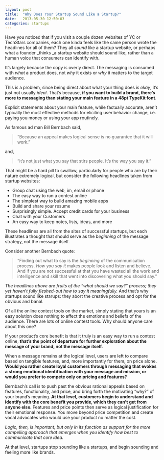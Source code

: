 ```yaml
---
layout: post
title:  "Why Does Your Startup Sound Like a Startup?"
date:   2013-05-30 12:50:03
categories: startups 
---
```


Have you noticed that if you visit a couple dozen websites of YC or TechStars companies, each one kinda feels like the same person wrote the headlines for all of them? They all _sound_ like a startup website, or perhaps what a founder _thinks _a startup website should sound like, rather than a human voice that consumers can identify with.&nbsp;

It’s largely because the copy is overly direct. The messaging is consumed with _what_ a product does, not _why_ it exists or _why_ it matters to the target audience.&nbsp;

This is a problem, since being direct about what your thing does is _okay_, it’s just not usually _ideal_. That’s because, **if you want to build a brand, there’s more to messaging than stating your main feature in a 48pt TypeKit font**.

Explicit statements about your main feature, while factually accurate, aren’t typically the most effective methods for eliciting user behavior change, i.e. paying you money or using your app routinely.&nbsp;

As famous ad man Bill Bernbach said,&nbsp;

> “Because an appeal makes logical sense is no guarantee that it will work.”

and,&nbsp;

> “It’s not just what you say that stirs people. It’s the way you say it.”

That might be a hard pill to swallow, particularly for people who are by their nature extremely logical, but consider the following headlines taken from startup websites:

  * Group chat using the web, im, email or phone
  * The easy way to run a contest online
  * The simplest way to build amazing mobile apps
  * Build and share your resume
  * Surprisingly simple. Accept credit cards for your business
  * Chat with your Customers
  * An easy way to keep notes, lists, ideas, and more

These headlines are all from the sites of successful startups, but each illustrates a thought that should serve as the _beginning_ of the message strategy, not the message itself.&nbsp;

Consider another Bernbach quote:

> “Finding out what to say is the _beginning_ of the communication process. *How you say it* makes people look and listen and believe. And if you are not successful at that you have wasted all the work and intelligence and skill that went into discovering what you should say.”

*The headlines above are fruits of the “what should we say?” process; they yet haven’t fully fleshed-out _how to say it_ meaningfully.* And that’s why startups sound like starups: they abort the creative process and opt for the obvious and banal.&nbsp;

Of all the online contest tools on the market, simply stating that yours is an easy solution does nothing to affect the emotions and beliefs of the audience. There are lots of online contest tools. Why should anyone care about this one?&nbsp;

If your product’s core benefit is that it truly is an easy way to run a contest online, **that’s the point of departure for further exploration about the message of your brand, not the message itself**.&nbsp;

When a message remains at the logical level, users are left to compare based on tangible features, and, more importantly for them, on price alone. **Would you rather create loyal customers through messaging that evokes a strong emotional identification with your message and mission, or would you prefer to compete only on pricing and features?&nbsp;**

Bernbach’s call is to push past the obvious rational appeals based on features, functionality, and price, and bring forth the motivating “why?” of your brand’s meaning. **At that level, customers begin to understand and identify with the core benefit you provide, which they can’t get from anyone else**. Features and price points then serve as logical justification for their emotional response. You move beyond price competition and create vocal advocates who would use your product no matter the cost.&nbsp;

*Logic, then, is important, but only in its function as support for the more compelling approach that emerges when you identify how best to communicate that core idea.*&nbsp;

At that level, startups stop sounding like a startups, and begin sounding and feeling more like brands.&nbsp;

   [1]: https://medium.com/design-startups/1ce490dc5c2f
  
